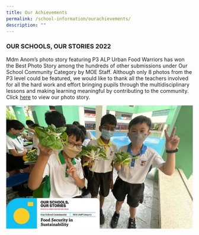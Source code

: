 ```yaml
---
title: Our Achievements
permalink: /school-information/ourachievements/
description: ""
---
```

### OUR SCHOOLS, OUR STORIES 2022

Mdm Anom’s photo story featuring P3 ALP Urban Food Warriors has won the Best Photo Story among the hundreds of other submissions under Our School Community Category by MOE Staff. Although only 8 photos from the P3 level could be featured, we would like to thank all the teachers involved for all the hard work and effort bringing pupils through the multidisciplinary lessons and making learning meaningful by contributing to the community. Click [here](https://www.moe.gov.sg/our-schools-our-stories/winning-stories-2022/our-school-community/moe-staff) to view our photo story.

![](/images/alp%20osos%202022.png)